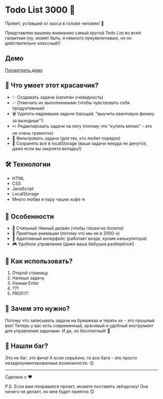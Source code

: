 # Todo List 3000 🚀

Привет, уставший от хаоса в голове человек! 👋

Представляю вашему вниманию самый крутой Todo List во всей галактике (ну, может быть, я немного преувеличиваю, но он действительно классный!)

## Демо
[Посмотреть демо](https://Mihail-NE.github.io/Todo-App/)

## 🎯 Что умеет этот красавчик?

- ✨ Создавать задачи (капитан очевидность)
- ✅ Отмечать их выполненными (чтобы чувствовать себя продуктивным)
- 🗑️ Удалять надоевшие задачи (прощай, "выучить квантовую физику за выходные"!)
- ✏️ Редактировать задачи на лету (потому что "купить млоко" - это не очень грамотно)
- 🔄 Фильтровать задачи (для тех, кто любит порядок)
- 💾 Сохранять всё в localStorage (ваши задачи никуда не денутся, даже если вы закроете вкладку!)

## 🛠️ Технологии

- HTML
- CSS
- JavaScript
- LocalStorage
- Много любви и пару чашек кофе ☕

## 🎨 Особенности

- 🌙 Стильный тёмный дизайн (чтобы глазки не болели)
- 🎨 Приятные анимации (потому что мы не в 2000-х)
- 📱 Адаптивный интерфейс (работает везде, кроме калькулятора)
- 🎮 Удобное управление (даже ваша бабушка разберётся!)

## 🚀 Как использовать?

1. Открой страницу
2. Напиши задачу
3. Нажми Enter
4. ???
5. PROFIT!

## 🤔 Зачем это нужно?

Потому что записывать задачи на бумажках и терять их - это прошлый век! Теперь у вас есть современный, красивый и удобный инструмент для управления задачами. И да, он бесплатный! 🎉

## 🐛 Нашли баг?

Это не баг, это фича! А если серьёзно, то все баги - это просто незадокументированные возможности. 😉

---

Сделано с ❤️

P.S. Если вам понравился проект, можете поставить звёздочку! Она ничего не делает, но мне будет приятно 😊

